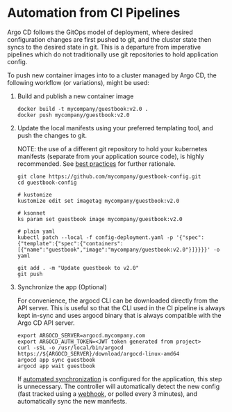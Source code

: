 # Automation from CI Pipelines

Argo CD follows the GitOps model of deployment, where desired configuration changes are first
pushed to git, and the cluster state then syncs to the desired state in git. This is a departure
from imperative pipelines which do not traditionally use git repositories to hold application
config.

To push new container images into to a cluster managed by Argo CD, the following workflow (or 
variations), might be used:


1. Build and publish a new container image

    ```
    docker build -t mycompany/guestbook:v2.0 .
    docker push mycompany/guestbook:v2.0
    ```

2. Update the local manifests using your preferred templating tool, and push the changes to git.

    NOTE: the use of a different git repository to hold your kubernetes manifests (separate from
    your application source code), is highly recommended. See [best practices](best_practices.md)
    for further rationale.

    ```
    git clone https://github.com/mycompany/guestbook-config.git
    cd guestbook-config

    # kustomize
    kustomize edit set imagetag mycompany/guestbook:v2.0

    # ksonnet
    ks param set guestbook image mycompany/guestbook:v2.0

    # plain yaml
    kubectl patch --local -f config-deployment.yaml -p '{"spec":{"template":{"spec":{"containers":[{"name":"guestbook","image":"mycompany/guestbook:v2.0"}]}}}}' -o yaml

    git add . -m "Update guestbook to v2.0"
    git push
    ```

3. Synchronize the app (Optional)

    For convenience, the argocd CLI can be downloaded directly from the API server. This is
    useful so that the CLI used in the CI pipeline is always kept in-sync and uses argocd binary
    that is always compatible with the Argo CD API server.

    ```
    export ARGOCD_SERVER=argocd.mycompany.com
    export ARGOCD_AUTH_TOKEN=<JWT token generated from project>
    curl -sSL -o /usr/local/bin/argocd https://${ARGOCD_SERVER}/download/argocd-linux-amd64
    argocd app sync guestbook
    argocd app wait guestbook
    ```

    If [automated synchronization](auto_sync.md) is configured for the application, this step is
    unnecessary. The controller will automatically detect the new config (fast tracked using a
    [webhook](webhook.md), or polled every 3 minutes), and automatically sync the new manifests.
